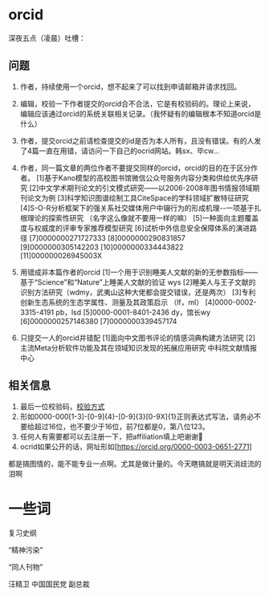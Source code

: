 # orcid
深夜五点（凌晨）吐槽：
## 问题
1. 作者，持续使用一个orcid，想不起来了可以找到申请邮箱并请求找回。
2. 编辑，校验一下作者提交的orcid合不合法，它是有校验码的。理论上来说，编辑应该通过orcid的系统关联相关记录。（我怀疑有的编辑根本不知道orcid是什么）
3. 作者，提交orcid之前请检查提交的id是否为本人所有，且没有错误。有的人发了4篇一直在用错，请访问一下自己的ocrid网站。韩sx、毕cw...
4. 作者，同一篇文章的两位作者不要提交同样的orcid，orcid的目的在于区分作者。
[1]基于Kano模型的高校图书馆微信公众号服务内容分类和供给优先序研究
[2]中文学术期刊论文的引文模式研究——以2006-2008年图书情报领域期刊论文为例
[3]科学知识图谱绘制工具CiteSpace的学科领域扩散特征研究  
[4]S-O-R分析框架下的强关系社交媒体用户中辍行为的形成机理--一项基于扎根理论的探索性研究 （名字这么像就不要用一样的嘛）
[5]一种面向主题覆盖度与权威度的评审专家推荐模型研究 
[6]试析中外信息安全保障体系的演进路径 
[7]0000000271727333
[8]0000000290831857
[9]0000000305142203
[10]0000000334443822
[11]000000026945003X

5. 用错成非本篇作者的orcid
[1]一个用于识别睡美人文献的新的无参数指标——基于“Science”和“Nature”上睡美人文献的验证 wys
[2]睡美人与王子文献的识别方法研究（wdmy，武夷山这种大佬都会提交错误，还是两次）
[3]专利创新生态系统的生态学属性、测量及其政策启示 （lf，ml）
[4]0000-0002-3315-4191 pb，lsd
[5]0000-0001-8401-2436 dy，馆长wy
[6]0000000257146380
[7]0000000339457174

6. 只提交一人的orcid并错配
[1]面向中文图书评论的情感词典构建方法研究
[2]主流Meta分析软件功能及其在领域知识发现的拓展应用研究 中科院文献情报中心



## 相关信息
1. 最后一位校验码，[校验方式](https://support.orcid.org/hc/en-us/articles/360006897674-Structure-of-the-ORCID-Identifier)
2. 形如0000-000[1-3]-[0-9]{4}-[0-9]{3}[0-9X]{1}正则表达式写法，请务必不要给超过16位，也不要少于16位，前7位都是0，第八位123。
3. 任何人有需要都可以去注册一下，把affiliation填上吧谢谢🙏
4. ocrid如果公开的话，网址形如[https://orcid.org/0000-0003-0651-2771]

都是搞图情的，能不能专业一点啊。尤其是做计量的。今天瞎搞就是明天消歧流的泪啊

# 一些词
复习史纲

“精神污染” 

“同人刊物” 

汪精卫 中国国民党 副总裁
